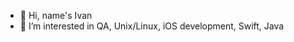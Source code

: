 - 👋 Hi, name's Ivan
- 👀 I’m interested in QA, Unix/Linux, iOS development, Swift, Java

<!---
Hakuwind/Hakuwind is a ✨ special ✨ repository because its `README.md` (this file) appears on your GitHub profile.
You can click the Preview link to take a look at your changes.
--->
